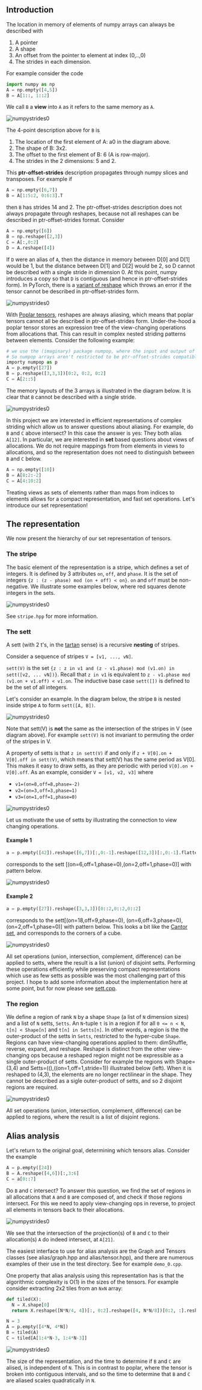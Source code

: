 ## Introduction

The location in memory of elements of numpy arrays can always be described with
 1. A pointer
 2. A shape
 3. An offset from the pointer to element at index (0,..,0)
 4. The strides in each dimension.

For example consider the code

```python
import numpy as np
A = np.empty([4,5])
B = A[1::, 1::2]
```

We call `B` a **view** into `A` as it refers to the same memory as `A`.

![numpystrides0](./diagrams/numpystrides0.png)


The 4-point description above for `B` is

1. The location of the first element of A: a0 in the diagram above.
2. The shape of B: 3x2.
3. The offset to the first element of B: 6 (A is row-major).
4. The strides in the 2 dimensions: 5 and 2.


This **ptr-offset-strides** description propagates through numpy slices and transposes. For example if

```python
A = np.empty([6,7])
B = A[1:5:2, 0:6:3].T
```


then `B` has strides 14 and 2. The ptr-offset-strides description does not always propagate through  reshapes, 
because not all reshapes can be described in ptr-offset-strides format. Consider


```python
A = np.empty([6])
B = np.reshape([2,3])
C = A[:,0:2]
D = A.reshape([4])
```

If `D` were an alias of `A`, then the distance in memory between D[0] and D[1] would be 1, but the distance between D[1] and D[2] would be 2, so D cannot be described with a single stride in dimension 0. At this point, numpy introduces a copy so that `D` is contiguous (and hence in ptr-offset-strides form). In PyTorch, there is a [variant of reshape](https://pytorch.org/docs/stable/generated/torch.Tensor.view.html) which throws an error if the tensor cannot be described in ptr-offset-strides form. 

![numpystrides0](./diagrams/numpystrides1.png)


With [Poplar tensors](https://docs.graphcore.ai/projects/poplar-api/en/latest/doxygen/Tensor_8hpp_source.html), reshapes are always aliasing, which means that poplar tensors cannot all be described in ptr-offset-strides form. Under-the-hood a poplar tensor stores an expression tree of the view-changing operations from allocations that. This can result in complex nested striding patterns between elements. Consider the following example:

```python
# we use the (imaginary) package numpop, where the input and output of a reshape always alias. 
# So numpop arrays aren't restricted to be ptr-offset-strides compatible. 
importy numpop as p
A = p.empty([27])
B = p.reshape([3,3,3])[0:2, 0:2, 0:2]
C = A[2::5]
```

The memory layouts of the 3 arrays is illustrated in the diagram below. It is clear that `B` cannot be described with a single stride. 


![numpystrides0](./diagrams/complex0.png)

In this project we are interested in efficient representations of complex striding which allow us to answer questions about aliasing. For example, do `B` and `C` above intersect? In this case the answer is yes: They both alias `A[12]`. In particular, we are interested in **set** based questions about views of allocations. We do not require mappings from from elements in views to allocations, and so the representation does not need to distinguish between `B` and `C` below.

```python 
A = np.empty([10])
B = A[8:2:-2]
C = A[4:10:2]
``` 

Treating views as sets of elements rather than maps from indices to elements allows for a compact representation, and fast set operations. Let's introduce our set representation!



## The representation

We now present the hierarchy of our set representation of tensors. 

### The stripe

The basic element of the representation is a stripe, which defines a set of integers. It is defined by 3 attributes `on`, `off`, and `phase`. It is the set of integers `{z : (z - phase) mod (on + off) < on}`. `on` and `off` must be non-negative. We illustrate some examples below, where red squares denote integers in the sets. 

![numpystrides0](./diagrams/stripes0.png)

See `stripe.hpp` for more information. 


### The sett

A sett (with 2 t's, in the [tartan](https://en.wikipedia.org/wiki/Tartan) sense) is a recursive **nesting** of stripes. 

Consider a sequence of stripes `V = [v1, ..., vN]`. 

`sett(V)` is the set `{z : z in v1 and (z - v1.phase) mod (v1.on) in sett([v2, ... vN])}`. Recall that `z in v1` is equivalent to `z - v1.phase mod (v1.on + v1.off) < v1.on`.  The inductive base case `sett([])` is defined to be the set of all integers. 


Let's consider an example. In the diagram below, the stripe `B` is nested inside stripe `A` to form `sett([A, B])`.


![numpystrides0](./diagrams/sett0.png)

Note that sett(V) is **not** the same as the intersection of the stripes in V (see diagram above). For example `sett(V)` is not invariant to permuting the order of the stripes in V. 

A property of setts is that `z in sett(V)` if and only if `z + V[0].on + V[0].off in sett(V)`, which means that sett(V) has the same period as V[0]. This makes it easy to draw setts, as they are periodic with period `V[0].on + V[0].off`. As an example, consider `V = [v1, v2, v3]` where 
* `v1=(on=8,off=8,phase=-2)`
* `v2=(on=3,off=3,phase=1)`
* `v3=(on=1,off=1,phase=0)`

![numpystrides0](./diagrams/sett1.png)

Let us motivate the use of setts by illustrating the connection to view changing operations. 

#### Example 1
```python
a = p.empty([42]).reshape([6,7])[:,0:-1].reshape([12,3])[:,0:-1].flatten()
```

corresponds to the sett [(on=6,off=1,phase=0),(on=2,off=1,phase=0)] with pattern below. 


![numpystrides0](./diagrams/sett2.png)


#### Example 2
```python
a = p.empty([27]).reshape([3,3,3])[0::2,0::2,0::2]
```

corresponds to the sett[(on=18,off=9,phase=0), (on=6,off=3,phase=0), (on=2,off=1,phase=0)] with pattern below. This looks a bit like the [Cantor set](https://en.wikipedia.org/wiki/Cantor_set), and corresponds to the corners of a cube. 


![numpystrides0](./diagrams/sett3.png)


All set operations (union, intersection, complement, difference) can be applied to setts, where the result is a list (union) of disjoint setts. Performing these operations efficiently while preserving compact representations which use as few setts as possible was the most challenging part of this project. I hope to add some information about the implementation here at some point, but for now please see [sett.cpp](https://github.com/graphcore/poprithms/blob/sdk-release-3.0/poprithms/poprithms/src/poprithms/memory/nest/sett.cpp).



### The region 

We define a region of rank `N` by a shape `Shape` (a list of `N` dimension sizes) and a list of `N` setts, `Setts`. An `N`-tuple `t` is in a region if for all `0 <= n < N`, `t[n] < Shape[n]` and `t[n] in Setts[n]`. In other words, a region is the the outer-product of the setts in `Setts`, restricted to the hyper-cube `Shape`. Regions can have view-changing operations applied to them: dimShuffle, reverse, expand, and reshape. Reshape is distinct from the other view-changing ops because a reshaped region might not be expressible as a single outer-product of setts. Consider for example the regions with Shape=(3,4) and Setts=((),((on=1,off=1,stride=1)) illustrated below (left). When it is reshaped to (4,3), the elements are no longer rectilinear in the shape. They cannot be described as a sigle outer-product of setts, and so 2 disjoint regions are required.

![numpystrides0](./diagrams/sett4.png)

All set operations (union, intersection, complement, difference) can be applied to regions, where the result is a list of disjoint regions. 

## Alias analysis

Let's return to the original goal, determining which tensors alias. Consider the example

```python
A = p.empty([24])
B = A.reshape([4,6])[:,3:6]
C = a[0::7]
```

Do `B` and `C` intersect? To answer this question, we find the set of regions in all allocations that `A` and `B` are composed of, and check if those regions intersect. For this we need to apply view-changing ops in reverse, to project all elements in tensors back to their allocations. 


![numpystrides0](./diagrams/sett5.png)

We see that the intersection of the projection(s) of `B` and `C` to their allocation(s) `A` do indeed intersect, at `A[21]`. 

The easiest interface to use for alias analysis are the Graph and Tensors classes (see alias/graph.hpp and alias/tensor.hpp), and there are numerous examples of their use in the test directory. See for example `demo_0.cpp`.

One property that alias analysis using this representation has is that the algorithmic complexity is O(1) in the sizes of the tensors. For example consider extracting 2x2 tiles from an `NxN` array:

```python
def tiled(X):
  N = X.shape[0]
  return X.reshape([N*N/4, 4])[:, 0:2].reshape([4, N*N/8])[0:2, :].reshape([N/2, N/2])

N = 3
A = p.empty([4*N, 4*N])
B = tiled(A)
C = tiled[A[1:4*N-3, 1:4*N-3]]
```

![numpystrides0](./diagrams/sett6.png)

The size of the representation, and the time to determine if `B` and `C` are alised, is independent of `N`. This is in contrast to poplar, where the tensor is broken into contiguous intervals, and so the time to determine that `B` and `C` are aliased scales quadratically in `N`. 



